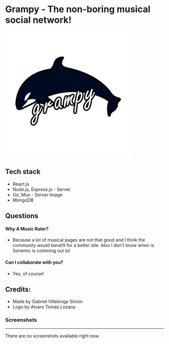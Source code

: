 # Grampy - The non-boring musical social network!

<img src="./logo/grampy-logo.png" width="400px" height="400px"></img>

## Tech stack

- React.js
- Node.js, Express.js - Server
- Go, Mux - Server Image
- MongoDB

## Questions

#### Why A Music Rater?

- Because a lot of musical pages are not that good and I think the community would benefit for a better site. Also I don't know when is Sonemic is comming out lol

#### Can I collaborate with you?

- Yes, of course!

## Credits:

- Made by Gabriel Villalonga Simón
- Logo by Alvaro Tomás Lozano

### Screenshots

---

There are no screenshots available right now.
